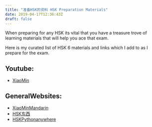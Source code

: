 ```yaml
---
title: "准备HSK的资料 HSK Preparation Materials"
date: 2019-04-17T12:36:43Z
draft: false
---
```


When preparing for any HSK its vital that you have a treasure trove of
learning materials that will help you ace that exam.

Here is my curated list of HSK 6 materials and links which I add to as
I prepare for the exam.

## Youtube:
* [XiaoMin](https://www.youtube.com/watch?v=5VoOKFH-12A)

## GeneralWebsites:
* [XiaoMinMandarin](https://xmmandarinonline.com/course/how-to-prep-hsk6-reading-part-1/?action=)
* [HSK东西](http://www.hskhsk.com/index.html)
* [HSKPythonanywhere](http://hskhsk.pythonanywhere.com/)
